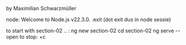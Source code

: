 by Maximilian Schwarzmüller

node:
Welcome to Node.js v22.3.0.
.exit (dot exit dus in node sessie)

to start with section-02 .. :
ng new section-02
cd section-02
ng serve --open
to stop: <ctrl>+c
